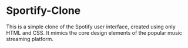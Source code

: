 # Sportify-Clone
This is a simple clone of the Spotify user interface, created using only HTML and CSS. It mimics the core design elements of the popular music streaming platform.
